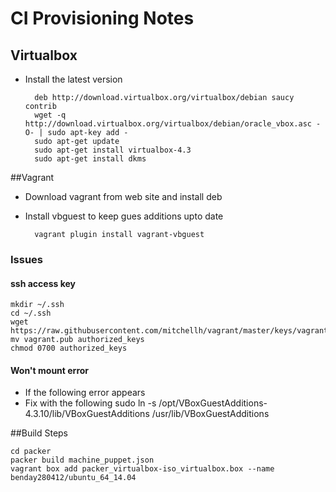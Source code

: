 # CI Provisioning Notes

## Virtualbox
* Install the latest version

		deb http://download.virtualbox.org/virtualbox/debian saucy contrib
		wget -q http://download.virtualbox.org/virtualbox/debian/oracle_vbox.asc -O- | sudo apt-key add -
		sudo apt-get update
		sudo apt-get install virtualbox-4.3
		sudo apt-get install dkms

##Vagrant

* Download vagrant from web site and install deb
* Install vbguest to keep gues additions upto date

        vagrant plugin install vagrant-vbguest

### Issues

#### ssh access key
    mkdir ~/.ssh
    cd ~/.ssh
    wget https://raw.githubusercontent.com/mitchellh/vagrant/master/keys/vagrant.pub
    mv vagrant.pub authorized_keys
    chmod 0700 authorized_keys


#### Won't mount error
* If the following error appears
* Fix with the following
    sudo ln -s /opt/VBoxGuestAdditions-4.3.10/lib/VBoxGuestAdditions /usr/lib/VBoxGuestAdditions


##Build Steps

    cd packer
    packer build machine_puppet.json
    vagrant box add packer_virtualbox-iso_virtualbox.box --name benday280412/ubuntu_64_14.04

